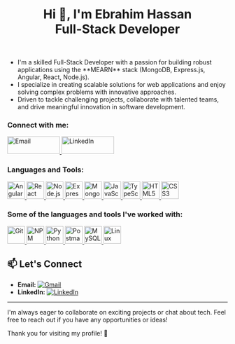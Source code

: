 <h1 align="center">Hi 👋, I'm Ebrahim Hassan <br> Full-Stack Developer</h1>

<br>

<ul>
  <li>I'm a skilled Full-Stack Developer with a passion for building robust applications using the **MEARN** stack (MongoDB, Express.js, Angular, React, Node.js).</li>
  <li>I specialize in creating scalable solutions for web applications and enjoy solving complex problems with innovative approaches.</li>
  <li>Driven to tackle challenging projects, collaborate with talented teams, and drive meaningful innovation in software development.</li>
</ul>

<h3 align="left">Connect with me:</h3>
<p align="left">
  <a href="mailto:ebrahim7asn@gmail.com" target="_blank">
    <img src="https://img.shields.io/badge/Email-D14836?style=flat&logo=gmail&logoColor=white" alt="Email" height="40" width="120"/>
  </a>
  <a href="https://linkedin.com/in/ebrahim7asn" target="_blank">
    <img src="https://img.shields.io/badge/LinkedIn-0A66C2?style=flat&logo=linkedin&logoColor=white" alt="LinkedIn" height="40" width="120"/>
  </a>
</p>

<h3 align="left">Languages and Tools:</h3>
<p align="left">
  <a href="https://angular.io" target="_blank">
    <img src="https://img.shields.io/badge/Angular-DD0031?style=flat&logo=angular&logoColor=white" alt="Angular" width="40" height="40"/>
  </a>
  <a href="https://reactjs.org" target="_blank">
    <img src="https://img.shields.io/badge/React-61DAFB?style=flat&logo=react&logoColor=white" alt="React" width="40" height="40"/>
  </a>
  <a href="https://nodejs.org" target="_blank">
    <img src="https://img.shields.io/badge/Node.js-339933?style=flat&logo=nodedotjs&logoColor=white" alt="Node.js" width="40" height="40"/>
  </a>
  <a href="https://expressjs.com" target="_blank">
    <img src="https://img.shields.io/badge/Express.js-000000?style=flat&logo=express&logoColor=white" alt="Express.js" width="40" height="40"/>
  </a>
  <a href="https://www.mongodb.com/" target="_blank">
    <img src="https://img.shields.io/badge/MongoDB-4EA94B?style=flat&logo=mongodb&logoColor=white" alt="MongoDB" width="40" height="40"/>
  </a>
  <a href="https://developer.mozilla.org/en-US/docs/Web/JavaScript" target="_blank">
    <img src="https://img.shields.io/badge/JavaScript-F7DF1E?style=flat&logo=javascript&logoColor=black" alt="JavaScript" width="40" height="40"/>
  </a>
  <a href="https://www.typescriptlang.org/" target="_blank">
    <img src="https://img.shields.io/badge/TypeScript-007ACC?style=flat&logo=typescript&logoColor=white" alt="TypeScript" width="40" height="40"/>
  </a>
  <a href="https://developer.mozilla.org/en-US/docs/Web/HTML" target="_blank">
    <img src="https://img.shields.io/badge/HTML5-E34F26?style=flat&logo=html5&logoColor=white" alt="HTML5" width="40" height="40"/>
  </a>
  <a href="https://www.w3.org/Style/CSS/Overview.en.html" target="_blank">
    <img src="https://img.shields.io/badge/CSS3-1572B6?style=flat&logo=css3&logoColor=white" alt="CSS3" width="40" height="40"/>
  </a>
</p>

<h3 align="left">Some of the languages and tools I've worked with:</h3>
<p align="left">
  <a href="https://git-scm.com/" target="_blank">
    <img src="https://img.shields.io/badge/Git-F05032?style=flat&logo=git&logoColor=white" alt="Git" width="40" height="40"/>
  </a>
  <a href="https://www.npmjs.com/" target="_blank">
    <img src="https://img.shields.io/badge/NPM-CB3837?style=flat&logo=npm&logoColor=white" alt="NPM" width="40" height="40"/>
  </a>
  <a href="https://www.python.org/" target="_blank">
    <img src="https://img.shields.io/badge/Python-3776AB?style=flat&logo=python&logoColor=white" alt="Python" width="40" height="40"/>
  </a>
  <a href="https://postman.com" target="_blank">
    <img src="https://img.shields.io/badge/Postman-FF6C37?style=flat&logo=postman&logoColor=white" alt="Postman" width="40" height="40"/>
  </a>
  <a href="https://www.mysql.com/" target="_blank">
    <img src="https://img.shields.io/badge/MySQL-4479A1?style=flat&logo=mysql&logoColor=white" alt="MySQL" width="40" height="40"/>
  </a>
  <a href="https://www.linux.org/" target="_blank">
    <img src="https://img.shields.io/badge/Linux-FCC624?style=flat&logo=linux&logoColor=black" alt="Linux" width="40" height="40"/>
  </a>
</p>

## 📫 Let's Connect

- **Email:** [![Gmail](https://img.shields.io/badge/Gmail-D14836?style=flat&logo=gmail&logoColor=white)](mailto:ebrahim7asn@gmail.com)
- **LinkedIn:** [![LinkedIn](https://img.shields.io/badge/LinkedIn-0A66C2?style=flat&logo=linkedin&logoColor=white)](https://linkedin.com/in/ebrahim7asn)

---

I'm always eager to collaborate on exciting projects or chat about tech. Feel free to reach out if you have any opportunities or ideas!

Thank you for visiting my profile! 🙌
